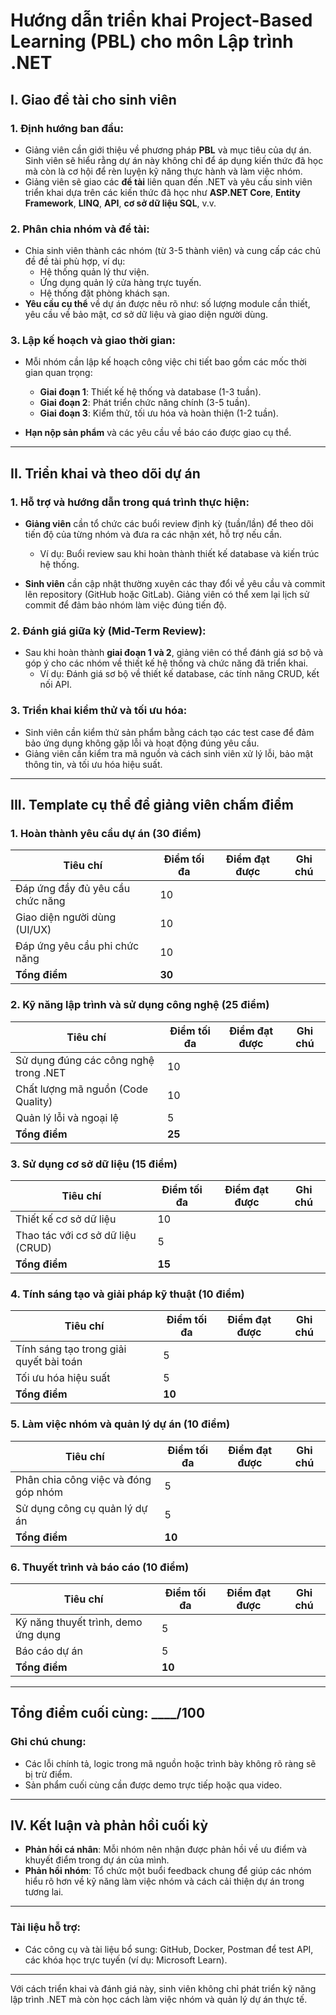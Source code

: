 # **Hướng dẫn triển khai Project-Based Learning (PBL) cho môn Lập trình .NET**

## **I. Giao đề tài cho sinh viên**

### 1. **Định hướng ban đầu**:
- Giảng viên cần giới thiệu về phương pháp **PBL** và mục tiêu của dự án. Sinh viên sẽ hiểu rằng dự án này không chỉ để áp dụng kiến thức đã học mà còn là cơ hội để rèn luyện kỹ năng thực hành và làm việc nhóm.
- Giảng viên sẽ giao các **đề tài** liên quan đến .NET và yêu cầu sinh viên triển khai dựa trên các kiến thức đã học như **ASP.NET Core**, **Entity Framework**, **LINQ**, **API**, **cơ sở dữ liệu SQL**, v.v.

### 2. **Phân chia nhóm và đề tài**:
- Chia sinh viên thành các nhóm (từ 3-5 thành viên) và cung cấp các chủ đề đề tài phù hợp, ví dụ:
  - Hệ thống quản lý thư viện.
  - Ứng dụng quản lý cửa hàng trực tuyến.
  - Hệ thống đặt phòng khách sạn.
- **Yêu cầu cụ thể** về dự án được nêu rõ như: số lượng module cần thiết, yêu cầu về bảo mật, cơ sở dữ liệu và giao diện người dùng.
  
### 3. **Lập kế hoạch và giao thời gian**:
- Mỗi nhóm cần lập kế hoạch công việc chi tiết bao gồm các mốc thời gian quan trọng:
  - **Giai đoạn 1**: Thiết kế hệ thống và database (1-3 tuần).
  - **Giai đoạn 2**: Phát triển chức năng chính (3-5 tuần).
  - **Giai đoạn 3**: Kiểm thử, tối ưu hóa và hoàn thiện (1-2 tuần).
  
- **Hạn nộp sản phẩm** và các yêu cầu về báo cáo được giao cụ thể.

---

## **II. Triển khai và theo dõi dự án**

### 1. **Hỗ trợ và hướng dẫn trong quá trình thực hiện**:
- **Giảng viên** cần tổ chức các buổi review định kỳ (tuần/lần) để theo dõi tiến độ của từng nhóm và đưa ra các nhận xét, hỗ trợ nếu cần.
  - Ví dụ: Buổi review sau khi hoàn thành thiết kế database và kiến trúc hệ thống.
  
- **Sinh viên** cần cập nhật thường xuyên các thay đổi về yêu cầu và commit lên repository (GitHub hoặc GitLab). Giảng viên có thể xem lại lịch sử commit để đảm bảo nhóm làm việc đúng tiến độ.

### 2. **Đánh giá giữa kỳ (Mid-Term Review)**:
- Sau khi hoàn thành **giai đoạn 1 và 2**, giảng viên có thể đánh giá sơ bộ và góp ý cho các nhóm về thiết kế hệ thống và chức năng đã triển khai.
  - Ví dụ: Đánh giá sơ bộ về thiết kế database, các tính năng CRUD, kết nối API.

### 3. **Triển khai kiểm thử và tối ưu hóa**:
- Sinh viên cần kiểm thử sản phẩm bằng cách tạo các test case để đảm bảo ứng dụng không gặp lỗi và hoạt động đúng yêu cầu.
- Giảng viên cần kiểm tra mã nguồn và cách sinh viên xử lý lỗi, bảo mật thông tin, và tối ưu hóa hiệu suất.

---

## **III. Template cụ thể để giảng viên chấm điểm**

### **1. Hoàn thành yêu cầu dự án (30 điểm)**

| Tiêu chí                                    | Điểm tối đa | Điểm đạt được | Ghi chú         |
|---------------------------------------------|-------------|---------------|-----------------|
| Đáp ứng đầy đủ yêu cầu chức năng            | 10          |               |                 |
| Giao diện người dùng (UI/UX)                | 10          |               |                 |
| Đáp ứng yêu cầu phi chức năng               | 10          |               |                 |
| **Tổng điểm**                               | **30**      |               |                 |

### **2. Kỹ năng lập trình và sử dụng công nghệ (25 điểm)**

| Tiêu chí                                    | Điểm tối đa | Điểm đạt được | Ghi chú         |
|---------------------------------------------|-------------|---------------|-----------------|
| Sử dụng đúng các công nghệ trong .NET       | 10          |               |                 |
| Chất lượng mã nguồn (Code Quality)          | 10          |               |                 |
| Quản lý lỗi và ngoại lệ                     | 5           |               |                 |
| **Tổng điểm**                               | **25**      |               |                 |

### **3. Sử dụng cơ sở dữ liệu (15 điểm)**

| Tiêu chí                                    | Điểm tối đa | Điểm đạt được | Ghi chú         |
|---------------------------------------------|-------------|---------------|-----------------|
| Thiết kế cơ sở dữ liệu                      | 10          |               |                 |
| Thao tác với cơ sở dữ liệu (CRUD)           | 5           |               |                 |
| **Tổng điểm**                               | **15**      |               |                 |

### **4. Tính sáng tạo và giải pháp kỹ thuật (10 điểm)**

| Tiêu chí                                    | Điểm tối đa | Điểm đạt được | Ghi chú         |
|---------------------------------------------|-------------|---------------|-----------------|
| Tính sáng tạo trong giải quyết bài toán      | 5           |               |                 |
| Tối ưu hóa hiệu suất                        | 5           |               |                 |
| **Tổng điểm**                               | **10**      |               |                 |

### **5. Làm việc nhóm và quản lý dự án (10 điểm)**

| Tiêu chí                                    | Điểm tối đa | Điểm đạt được | Ghi chú         |
|---------------------------------------------|-------------|---------------|-----------------|
| Phân chia công việc và đóng góp nhóm        | 5           |               |                 |
| Sử dụng công cụ quản lý dự án               | 5           |               |                 |
| **Tổng điểm**                               | **10**      |               |                 |

### **6. Thuyết trình và báo cáo (10 điểm)**

| Tiêu chí                                    | Điểm tối đa | Điểm đạt được | Ghi chú         |
|---------------------------------------------|-------------|---------------|-----------------|
| Kỹ năng thuyết trình, demo ứng dụng         | 5           |               |                 |
| Báo cáo dự án                               | 5           |               |                 |
| **Tổng điểm**                               | **10**      |               |                 |

---

## **Tổng điểm cuối cùng**: \_\_\_\_/100

### **Ghi chú chung**: 
- Các lỗi chính tả, logic trong mã nguồn hoặc trình bày không rõ ràng sẽ bị trừ điểm.
- Sản phẩm cuối cùng cần được demo trực tiếp hoặc qua video.

---

## **IV. Kết luận và phản hồi cuối kỳ**

- **Phản hồi cá nhân**: Mỗi nhóm nên nhận được phản hồi về ưu điểm và khuyết điểm trong dự án của mình.
- **Phản hồi nhóm**: Tổ chức một buổi feedback chung để giúp các nhóm hiểu rõ hơn về kỹ năng làm việc nhóm và cách cải thiện dự án trong tương lai.
  
---

### **Tài liệu hỗ trợ**:
- Các công cụ và tài liệu bổ sung: GitHub, Docker, Postman để test API, các khóa học trực tuyến (ví dụ: Microsoft Learn).

---

Với cách triển khai và đánh giá này, sinh viên không chỉ phát triển kỹ năng lập trình .NET mà còn học cách làm việc nhóm và quản lý dự án thực tế.
